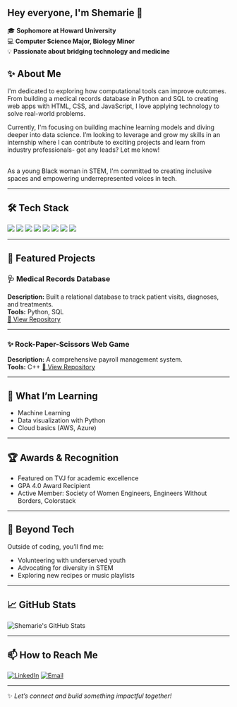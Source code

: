 ## Hey everyone, I'm Shemarie 👋

<!--
**shemarieirons/shemarieirons** is a ✨ _special_ ✨ repository because its `README.md` (this file) appears on your GitHub profile.

Here are some ideas to get you started:

- 🔭 I’m currently working on ...
- 🌱 I’m currently learning ...
- 👯 I’m looking to collaborate on ...
- 🤔 I’m looking for help with ...
- 💬 Ask me about ...
- 📫 How to reach me: ...
- 😄 Pronouns: ...
- ⚡ Fun fact: ...
-->

🎓 **Sophomore at Howard University**  
💻 **Computer Science Major, Biology Minor**  
💡 **Passionate about bridging technology and medicine**

## ✨ About Me
I'm dedicated to exploring how computational tools can improve outcomes. From building a medical records database in Python and SQL to creating web apps with HTML, CSS, and JavaScript, I love applying technology to solve real-world problems. 

Currently, I'm focusing on building machine learning models and diving deeper into data science. I’m looking to leverage and grow my skills in an internship where I can contribute to exciting projects and learn from industry professionals- got any leads? Let me know!

<br>
As a young Black woman in STEM, I'm committed to creating inclusive spaces and empowering underrepresented voices in tech.

---

## 🛠 Tech Stack
<p>
  <img src="https://img.shields.io/badge/Python-3776AB?style=for-the-badge&logo=python&logoColor=white"/>
  <img src="https://img.shields.io/badge/C++-00599C?style=for-the-badge&logo=cplusplus&logoColor=white"/>
  <img src="https://img.shields.io/badge/SQL-4479A1?style=for-the-badge&logo=postgresql&logoColor=white"/>
  <img src="https://img.shields.io/badge/JavaScript-F7DF1E?style=for-the-badge&logo=javascript&logoColor=black"/>
  <img src="https://img.shields.io/badge/HTML-E34F26?style=for-the-badge&logo=html5&logoColor=white"/>
  <img src="https://img.shields.io/badge/CSS-1572B6?style=for-the-badge&logo=css3&logoColor=white"/>
  <img src="https://img.shields.io/badge/Machine%20Learning-Important-yellow?style=for-the-badge"/>
  <img src="https://img.shields.io/badge/scikit--learn-F7931E?style=for-the-badge&logo=scikit-learn&logoColor=white"/>
</p>


---

## 🚀 Featured Projects

### 🩺 Medical Records Database
**Description:** Built a relational database to track patient visits, diagnoses, and treatments.  
**Tools:** Python, SQL  
[🔗 View Repository](https://github.com/shemarieirons/MedicalDatabase)

---

### ✨ Rock-Paper-Scissors Web Game
**Description:** A comprehensive payroll management system.  
**Tools:** C++
[🔗 View Repository](https://github.com/shemarieirons/PayrollManagementSystem)


---

## 🌱 What I’m Learning
- Machine Learning
- Data visualization with Python
- Cloud basics (AWS, Azure)

---

## 🏆 Awards & Recognition
- Featured on TVJ for academic excellence
- GPA 4.0 Award Recipient
- Active Member: Society of Women Engineers, Engineers Without Borders, Colorstack

---

## 🌈 Beyond Tech
Outside of coding, you’ll find me:
- Volunteering with underserved youth
- Advocating for diversity in STEM
- Exploring new recipes or music playlists

---

## 📈 GitHub Stats
![Shemarie's GitHub Stats](https://github-readme-stats.vercel.app/api?username=your-github-username&show_icons=true&theme=default)

---

## 📫 How to Reach Me
[![LinkedIn](https://img.shields.io/badge/LinkedIn-Connect-blue?logo=linkedin&style=flat)](https://github.com/shemarieirons)
[![Email](https://img.shields.io/badge/Email-Contact-red?logo=gmail&style=flat)](mailto:shemarieirons@gmail.com)

---

✨ *Let’s connect and build something impactful together!*
